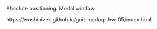 <p> Absolute positioning. Modal window. </p>
https://woshinivek.github.io/goit-markup-hw-05/index.html
